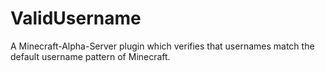 # ValidUsername
A Minecraft-Alpha-Server plugin which verifies that usernames match the default username pattern of Minecraft.
